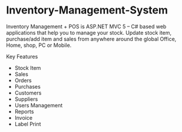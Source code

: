 # Inventory-Management-System
Inventory Management + POS is ASP.NET MVC 5 – C# based web applications that help you to manage your stock. Update stock item, purchase/add item and sales from anywhere around the global Office, Home, shop, PC or Mobile.

Key Features

- Stock Item
- Sales
- Orders
- Purchases
- Customers
- Suppliers
- Users Management
- Reports
- Invoice
- Label Print